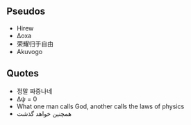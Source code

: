 ## Pseudos
- Hirew
- Δoxa
- 荣耀归于自由
- Akuvogo

## Quotes
- 정말 짜증나네
- Δψ = 0
- What one man calls God, another calls the laws of physics 
- همچنین خواهد گذشت
